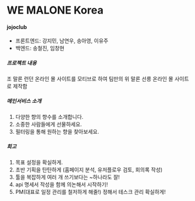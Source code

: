 # WE MALONE Korea

#### jojoclub

- 프론트엔드: 강지민, 남연우, 송아영, 이유주
- 백엔드: 송철진, 임창현

##### 프로젝트 내용

조 말론 런던 온라인 몰 사이트를 모티브로 하여
팀만의 위 말론 선릉 온라인 몰 사이트로 제작함

##### 메인서비스 소개

1. 다양한 향의 향수를 소개합니다.
2. 소중한 사람들에게 선물하세요.
3. 필터링을 통해 원하는 향을 찾아보세요.


##### 회고

1. 목표 설정을 확실하게.
2. 초반 기획을 탄탄하게 (홈페이지 분석, 유저플로우 검토, 회의록 작성)
3. 툴을 복잡하게 여러 개 쓰기보다는 ~하나라도 잘!
4. api 명세서 작성을 함께 의논해서 시작하기!
5. PM(대표로 일정 관리를 철저하게 해줄!) 정해서 테스크 관리 확실하게!

